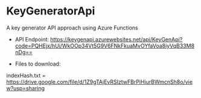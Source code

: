 # KeyGeneratorApi
A key generator API approach using Azure Functions

- API Endpoint: https://keygenapi.azurewebsites.net/api/KeyGenApi?code=PQHEjx/hUi/WkOOp34Vt5G9V6FNkFkuaMvOYfaVoa8iyVqB33M8nDg==

- Files to download:

indexHash.txt = https://drive.google.com/file/d/1Z9gTAjEvRSIztwFBrPiHiurBWmcnSh8o/view?usp=sharing
